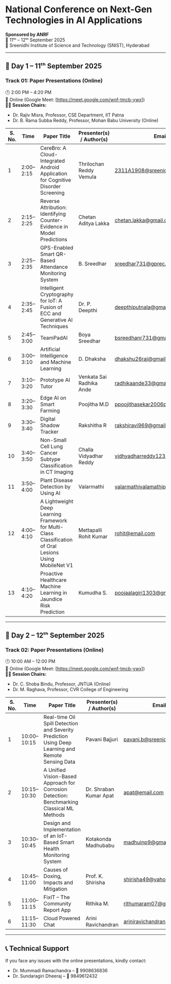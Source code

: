 # National Conference on Next-Gen Technologies in AI Applications  
**Sponsored by ANRF**  
📅 11ᵗʰ – 12ᵗʰ September 2025  
📍 Sreenidhi Institute of Science and Technology (SNIST), Hyderabad  

---

## 📅 Day 1 – 11ᵗʰ September 2025  

### **Track 01: Paper Presentations (Online)**  
🕑 2:00 PM – 4:20 PM  
📍 Online (Google Meet: [https://meet.google.com/wnf-tmcb-ywx])  
👨‍⚖️ **Session Chairs:**  
- Dr. Rajiv Misra, Professor, CSE Department, IIT Patna  
- Dr. B. Rama Subba Reddy, Professor, Mohan Babu University (Online)  

| S. No. | Time      | Paper Title                                                                 | Presenter(s) / Author(s)       | Email                                | Mode   |
|--------|-----------|-----------------------------------------------------------------------------|--------------------------------|---------------------------------------|--------|
| 1      | 2:00–2:15 | CereBro: A Cloud-Integrated Android Application for Cognitive Disorder Screening | Thrilochan Reddy Vemula        | 2311A1908@sreenidhi.edu.in            | Online |
| 2      | 2:15–2:25 | Reverse Attribution: Identifying Counter-Evidence in Model Predictions      | Chetan Aditya Lakka            | chetan.lakka@gmail.com                | Online |
| 3      | 2:25–2:35 | GPS-Enabled Smart QR-Based Attendance Monitoring System                     | B. Sreedhar                    | sreedhar731@gprec.ac.in               | Online |
| 4      | 2:35–2:45 | Intelligent Cryptography for IoT: A Fusion of ECC and Generative AI Techniques | Dr. P. Deepthi                | deepthiputnala@gmail.com              | Online |
| 5      | 2:45–3:00 | TeamPadAI                                                                  | Boya Sreedhar                  | bsreedhanr731@gmail.com               | Online |
| 6      | 3:00–3:10 | Artificial Intelligence and Machine Learning                               | D. Dhaksha                     | dhakshu26raj@gmail.com                | Online |
| 7      | 3:10–3:20 | Prototype AI Tutor                                                         | Venkata Sai Radhika Ande       | radhikaande33@gmail.com               | Online |
| 8      | 3:20–3:30 | Edge AI on Smart Farming                                                   | Poojitha M.D                   | ppoojithasekar2006pooja@gmail.com     | Online |
| 9      | 3:30–3:40 | Digital Shadow Tracker                                                     | Rakshitha R                    | rakshiravi969@gmail.com               | Online |
| 10     | 3:40–3:50 | Non-Small Cell Lung Cancer Subtype Classification in CT Imaging            | Challa Vidyadhar Reddy         | vidhyadharreddy1234@gmail.com         | Online |
| 11     | 3:50–4:00 | Plant Disease Detection by Using AI                                        | Valarmathi                     | valarmathivalamathip210@gmail.com     | Online |
| 12     | 4:00–4:10 | A Lightweight Deep Learning Framework for Multi-Class Classification of Oral Lesions Using MobileNet V1 | Mettapalli Rohit Kumar | rohit@email.com                        | Online |
| 13     | 4:10–4:20 | Proactive Healthcare Machine Learning in Jaundice Risk Prediction          | Kumudha S.                     | poojaalagiri1303@gmail.com                                  | Online |

---

## 📅 Day 2 – 12ᵗʰ September 2025  

### **Track 02: Paper Presentations (Online)**  
🕑 10:00 AM – 12:00 PM  
📍 Online (Google Meet: [https://meet.google.com/wnf-tmcb-ywx])  
👨‍⚖️ **Session Chairs:**  
- Dr. C. Shoba Bindu, Professor, JNTUA (Online)  
- Dr. M. Raghava, Professor, CVR College of Engineering  

| S. No. | Time      | Paper Title                                                                 | Presenter(s) / Author(s) | Email                          | Mode   |
|--------|-----------|-----------------------------------------------------------------------------|--------------------------|--------------------------------|--------|
| 1      | 10:00–10:15 | Real-time Oil Spill Detection and Severity Prediction Using Deep Learning and Remote Sensing Data | Pavani Bajjuri           | pavani.b@sreenidhi.edu.in      | Online |
| 2      | 10:15–10:30 | A Unified Vision-Based Approach for Corrosion Detection: Benchmarking Classical ML Methods | Dr. Shraban Kumar Apat   | apat@email.com                 | Online |
| 3      | 10:30–10:45 | Design and Implementation of an IoT-Based Smart Health Monitoring System | Kotakonda Madhubabu      | madhuinp9@gmail.com            | Offline |
| 4      | 10:45–11:00 | Causes of Doxing, Impacts and Mitigation                                 | Prof. K. Shirisha        | shirisha49@yahoo.com           | Online |
| 5      | 11:00–11:15 | FixIT – The Community Report App                                         | Rithika M.               |  rithumaram07@gmail.com               | Online |
| 6      | 11:15–11:30 | Cloud Powered Chat                                                       | Arini Ravichandran       | ariniravichandran@gmail.com    | Online |

---

## 📞 Technical Support  
If you face any issues with the online presentations, kindly contact:  
- Dr. Mummadi Ramachandra – 📱 9908636836  
- Dr. Sundaragiri Dheeraj – 📱 9849612432  
